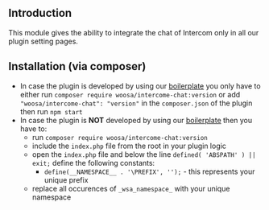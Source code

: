 ## Introduction

This module gives the ability to integrate the chat of Intercom only in all our plugin setting pages.

## Installation (via composer)

* In case the plugin is developed by using our [boilerplate](https://gitlab.com/woosa/dev-tools/wp-plugin-starter) you only have to either run `composer require woosa/intercome-chat:version` or add `"woosa/intercome-chat": "version"` in the `composer.json` of the plugin then run `npm start`
* In case the plugin is **NOT** developed by using our [boilerplate](https://gitlab.com/woosa/dev-tools/wp-plugin-starter) then you have to:
  * run `composer require woosa/intercome-chat:version`
  * include the `index.php` file from the root in your plugin logic
  * open the `index.php` file and below the line `defined( 'ABSPATH' ) || exit;` define the following constants:
    *  `define(__NAMESPACE__ . '\PREFIX', '');` - this represents your unique prefix
  * replace all occurences of `_wsa_namespace_` with your unique namespace
